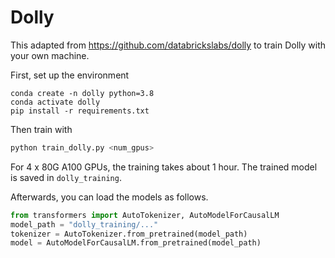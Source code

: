 # Dolly

This adapted from https://github.com/databrickslabs/dolly to train Dolly with your own machine.

First, set up the environment
```
conda create -n dolly python=3.8
conda activate dolly
pip install -r requirements.txt
```

Then train with 
```python
python train_dolly.py <num_gpus>
```
For 4 x 80G A100 GPUs, the training takes about 1 hour. The trained model is saved in `dolly_training`.

Afterwards, you can load the models as follows.
```python
from transformers import AutoTokenizer, AutoModelForCausalLM
model_path = "dolly_training/..."
tokenizer = AutoTokenizer.from_pretrained(model_path)
model = AutoModelForCausalLM.from_pretrained(model_path)
```